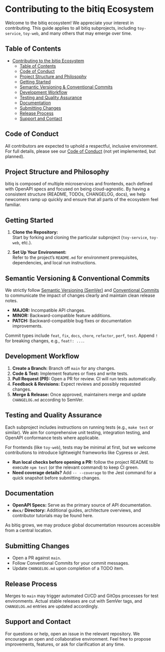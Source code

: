 # Contributing to the bitiq Ecosystem

Welcome to the bitiq ecosystem! We appreciate your interest in contributing. This guide applies to all bitiq subprojects, including `toy-service`, `toy-web`, and many others that may emerge over time.

## Table of Contents

- [Contributing to the bitiq Ecosystem](#contributing-to-the-bitiq-ecosystem)
  - [Table of Contents](#table-of-contents)
  - [Code of Conduct](#code-of-conduct)
  - [Project Structure and Philosophy](#project-structure-and-philosophy)
  - [Getting Started](#getting-started)
  - [Semantic Versioning \& Conventional Commits](#semantic-versioning--conventional-commits)
  - [Development Workflow](#development-workflow)
  - [Testing and Quality Assurance](#testing-and-quality-assurance)
  - [Documentation](#documentation)
  - [Submitting Changes](#submitting-changes)
  - [Release Process](#release-process)
  - [Support and Contact](#support-and-contact)

## Code of Conduct

All contributors are expected to uphold a respectful, inclusive environment. For full details, please see our [Code of Conduct](./CODE_OF_CONDUCT.md) (not yet implemented, but planned).

## Project Structure and Philosophy

bitiq is composed of multiple microservices and frontends, each defined with OpenAPI specs and focused on being cloud-agnostic. By having a consistent structure (README, TODOs, CHANGELOG, docs), we help newcomers ramp up quickly and ensure that all parts of the ecosystem feel familiar.

## Getting Started

1. **Clone the Repository:**  
   Start by forking and cloning the particular subproject (`toy-service`, `toy-web`, etc.).

2. **Set Up Your Environment:**  
   Refer to the project’s `README.md` for environment prerequisites, dependencies, and local run instructions.

## Semantic Versioning & Conventional Commits

We strictly follow [Semantic Versioning (SemVer)](https://semver.org/) and [Conventional Commits](https://www.conventionalcommits.org/) to communicate the impact of changes clearly and maintain clean release notes.

- **MAJOR:** Incompatible API changes.
- **MINOR:** Backward-compatible feature additions.
- **PATCH:** Backward-compatible bug fixes or documentation improvements.

Commit types include `feat`, `fix`, `docs`, `chore`, `refactor`, `perf`, `test`. Append `!` for breaking changes, e.g., `feat!: ...`.

## Development Workflow

1. **Create a Branch:** Branch off `main` for any changes.
2. **Code & Test:** Implement features or fixes and write tests.
3. **Pull Request (PR):** Open a PR for review. CI will run tests automatically.
4. **Feedback & Revisions:** Expect reviews and possibly requested changes.
5. **Merge & Release:** Once approved, maintainers merge and update `CHANGELOG.md` according to SemVer.

## Testing and Quality Assurance

Each subproject includes instructions on running tests (e.g., `make test` or similar). We aim for comprehensive unit testing, integration testing, and OpenAPI conformance tests where applicable.

For frontends (like `toy-web`), tests may be minimal at first, but we welcome contributions to introduce lightweight frameworks like Cypress or Jest.

- **Run local checks before opening a PR:** follow the project README to execute `npm test` (or the relevant command) to keep CI green.
- **Need coverage details?** Add `-- --coverage` to the Jest command for a quick snapshot before submitting changes.

## Documentation

- **OpenAPI Specs:** Serve as the primary source of API documentation.
- **`docs/` Directory:** Additional guides, architecture overviews, and contributor tutorials may be found here.

As bitiq grows, we may produce global documentation resources accessible from a central location.

## Submitting Changes

- Open a PR against `main`.
- Follow Conventional Commits for your commit messages.
- Update `CHANGELOG.md` upon completion of a TODO item.

## Release Process

Merges to `main` may trigger automated CI/CD and GitOps processes for test environments. Actual stable releases are cut with SemVer tags, and `CHANGELOG.md` entries are updated accordingly.

## Support and Contact

For questions or help, open an issue in the relevant repository. We encourage an open and collaborative environment. Feel free to propose improvements, features, or ask for clarification at any time.
